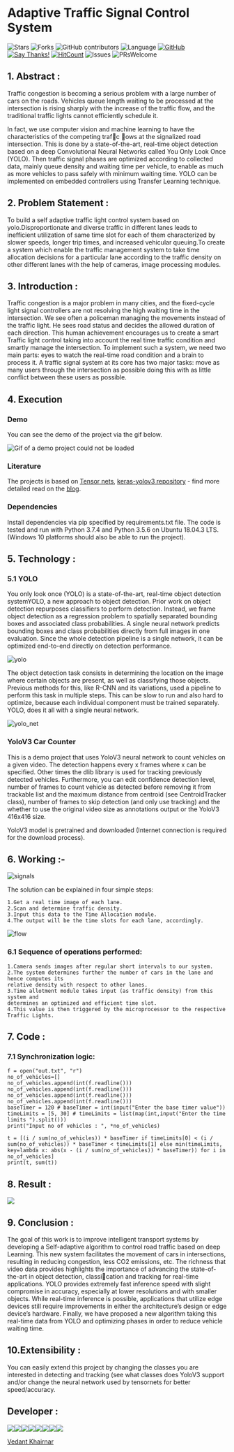 # Adaptive Traffic Signal Control System


![Stars](https://img.shields.io/github/stars/VedantKhairnar/Adaptive-Traffic-Signal-Control-System.svg?style=social)
![Forks](https://img.shields.io/github/forks/VedantKhairnar/Adaptive-Traffic-Signal-Control-System.svg?style=social)
![GitHub contributors](https://img.shields.io/github/contributors/VedantKhairnar/Adaptive-Traffic-Signal-Control-System.svg)
![Language](https://img.shields.io/github/languages/top/VedantKhairnar/Adaptive-Traffic-Signal-Control-System.svg)
[![GitHub](https://img.shields.io/github/license/VedantKhairnar/Adaptive-Traffic-Signal-Control-System.svg)](https://choosealicense.com/licenses/mit)
[![Say Thanks!](https://img.shields.io/badge/Say-Thanks!-yellow.svg)](https://vedantkhairnar.ml)
[![HitCount](http://hits.dwyl.io/VedantKhairnar/Adaptive-Traffic-Signal-Control-System.svg)](http://hits.dwyl.io/VedantKhairnar/Adaptive-Traffic-Signal-Control-System)
![Issues](https://img.shields.io/github/issues/VedantKhairnar/Adaptive-Traffic-Signal-Control-System)
![PRsWelcome](https://img.shields.io/badge/PRs-welcome-informational)

## 1. Abstract :

Traffic congestion is becoming a serious problem with a large number of cars on the roads. Vehicles queue length waiting to be processed at the intersection is rising sharply with the increase of the traffic flow, and the traditional traffic lights cannot efficiently schedule it. 

In fact, we use computer vision and machine learning to have the characteristics of the competing trafc ows at the signalized road intersection. This is done by a state-of-the-art, real-time object detection based on a deep Convolutional Neural Networks called You Only Look Once (YOLO). Then traffic signal phases are optimized according to collected data, mainly queue density and waiting time per vehicle, to enable as much as more vehicles to pass safely with minimum waiting time. YOLO can be implemented on embedded controllers using Transfer Learning
technique.

## 2. Problem Statement :

To build a self adaptive traffic light control system based on yolo.Disproportionate and
diverse traffic in different lanes leads to inefficient utilization of same time slot for each
of them characterized by slower speeds, longer trip times, and increased vehicular
queuing.To create a system which enable the traffic management system to take time
allocation decisions for a particular lane according to the traffic density on other
different lanes with the help of cameras, image processing modules.

## 3. Introduction :

Traffic congestion is a major problem in many cities, and the fixed-cycle light signal controllers are not resolving the high waiting time in the intersection. We see often a policeman managing the movements instead of the traffic light. He sees road status and decides the allowed duration of each direction. This human achievement encourages us to create a smart Traffic light control taking into account the real time traffic condition and smartly manage the intersection. To implement such a system, we need two main parts: eyes to watch the real-time road condition and a brain to process it. A traffic signal system at its core has two major tasks: move as many users through the intersection as possible doing this with as little conflict between these users as possible.

## 4. Execution
### Demo

You can see the demo of the project via the gif below.

![Gif of a demo project could not be loaded](https://github.com/nikola1011/yolov3-car-counter/blob/master/demo-yolov3-dlib-window-rec.gif)

### Literature
The projects is based on [Tensor nets](https://github.com/taehoonlee/tensornets), [keras-yolov3 repository](https://github.com/experiencor/keras-yolo3) - find more detailed read on the [blog](https://towardsdatascience.com/object-detection-using-yolov3-using-keras-80bf35e61ce1).
### Dependencies
Install dependencies via pip specified by requirements.txt file.
The code is tested and run with Python 3.7.4 and Python 3.5.6 on Ubuntu 18.04.3 LTS.
(Windows 10 platforms should also be able to run the project).


## 5. Technology :

### 5.1 YOLO

You only look once (YOLO) is a state-of-the-art, real-time object detection
systemYOLO, a new approach to object detection. Prior work on object detection
repurposes classifiers to perform detection. Instead, we frame object detection as a
regression problem to spatially separated bounding boxes and associated class
probabilities. A single neural network predicts bounding boxes and class probabilities
directly from full images in one evaluation. Since the whole detection pipeline is a
single network, it can be optimized end-to-end directly on detection performance.

![yolo](https://github.com/4Tron/Adaptive-Traffic-Signal-Control-System/blob/master/images/yolo.jpg)

The object detection task consists in determining the location on the image where
certain objects are present, as well as classifying those objects. Previous methods for
this, like R-CNN and its variations, used a pipeline to perform this task in multiple
steps. This can be slow to run and also hard to optimize, because each individual
component must be trained separately. YOLO, does it all with a single neural network.

![yolo_net](https://github.com/4Tron/Adaptive-Traffic-Signal-Control-System/blob/master/images/yolo%20net.png)

### YoloV3 Car Counter

This is a demo project that uses YoloV3 neural network to count vehicles on a given video. The detection happens every x frames where x can be specified. Other times the dlib library is used for tracking previously detected vehicles. Furthermore, you can edit confidence detection level, number of frames to count vehicle as detected before removing it from trackable list and the maximum distance from centroid (see CentroidTracker class), number of frames to skip detection (and only use tracking) and the whether to use the original video size as annotations output or the YoloV3 416x416 size.

YoloV3 model is pretrained and downloaded (Internet connection is required for the download process).

## 6. Working :-

![signals](https://github.com/4Tron/Adaptive-Traffic-Signal-Control-System/blob/master/images/signal.png)

The solution can be explained in four simple steps:

    1.Get a real time image of each lane.
    2.Scan and determine traffic density.
    3.Input this data to the Time Allocation module.
    4.The output will be the time slots for each lane, accordingly.

![flow](https://github.com/4Tron/Adaptive-Traffic-Signal-Control-System/blob/master/images/seq.png)

### 6.1  Sequence of operations performed:

    1.Camera sends images after regular short intervals to our system.
    2.The system determines further the number of cars in the lane and hence computes its
    relative density with respect to other lanes.
    3.Time allotment module takes input (as traffic density) from this system and
    determines an optimized and efficient time slot.
    4.This value is then triggered by the microprocessor to the respective Traffic Lights.


## 7. Code :
### 7.1 Synchronization logic:

    f = open("out.txt", "r")
    no_of_vehicles=[]
    no_of_vehicles.append(int(f.readline()))
    no_of_vehicles.append(int(f.readline()))
    no_of_vehicles.append(int(f.readline()))
    no_of_vehicles.append(int(f.readline()))
    baseTimer = 120 # baseTimer = int(input("Enter the base timer value"))
    timeLimits = [5, 30] # timeLimits = list(map(int,input("Enter the time limits ").split()))
    print("Input no of vehicles : ", *no_of_vehicles)
    
    t = [(i / sum(no_of_vehicles)) * baseTimer if timeLimits[0] < (i / sum(no_of_vehicles)) * baseTimer < timeLimits[1] else min(timeLimits, key=lambda x: abs(x - (i / sum(no_of_vehicles)) * baseTimer)) for i in no_of_vehicles]
    print(t, sum(t))


## 8. Result : 
![](https://github.com/4Tron/Adaptive-Traffic-Signal-Control-System/blob/master/images/op.png)

## 9. Conclusion :

The goal of this work is to improve intelligent transport systems by developing a Self-adaptive
algorithm to control road traffic based on deep Learning. This new system facilitates the
movement of cars in intersections, resulting in reducing congestion, less CO2 emissions, etc.
The richness that video data provides highlights the importance of advancing the state-of-the-art
in object detection, classication and tracking for real-time applications. YOLO provides
extremely fast inference speed with slight compromise in accuracy, especially at lower
resolutions and with smaller objects. While real-time inference is possible, applications that
utilize edge devices still require improvements in either the architecture’s design or edge
device’s hardware.
Finally, we have proposed a new algorithm taking this real-time data from YOLO and
optimizing phases in order to reduce vehicle waiting time.


## 10.Extensibility :
You can easily extend this project by changing the classes you are interested in detecting and tracking (see what classes does YoloV3 support and/or change the neural network used by tensornets for better speed/accuracy.

## Developer :

[![](https://sourcerer.io/fame/VedantKhairnar/VedantKhairnar/Adaptive-Traffic-Signal-Control-System/images/0)](https://sourcerer.io/fame/VedantKhairnar/VedantKhairnar/Adaptive-Traffic-Signal-Control-System/links/0)[![](https://sourcerer.io/fame/VedantKhairnar/VedantKhairnar/Adaptive-Traffic-Signal-Control-System/images/1)](https://sourcerer.io/fame/VedantKhairnar/VedantKhairnar/Adaptive-Traffic-Signal-Control-System/links/1)[![](https://sourcerer.io/fame/VedantKhairnar/VedantKhairnar/Adaptive-Traffic-Signal-Control-System/images/2)](https://sourcerer.io/fame/VedantKhairnar/VedantKhairnar/Adaptive-Traffic-Signal-Control-System/links/2)[![](https://sourcerer.io/fame/VedantKhairnar/VedantKhairnar/Adaptive-Traffic-Signal-Control-System/images/3)](https://sourcerer.io/fame/VedantKhairnar/VedantKhairnar/Adaptive-Traffic-Signal-Control-System/links/3)[![](https://sourcerer.io/fame/VedantKhairnar/VedantKhairnar/Adaptive-Traffic-Signal-Control-System/images/4)](https://sourcerer.io/fame/VedantKhairnar/VedantKhairnar/Adaptive-Traffic-Signal-Control-System/links/4)[![](https://sourcerer.io/fame/VedantKhairnar/VedantKhairnar/Adaptive-Traffic-Signal-Control-System/images/5)](https://sourcerer.io/fame/VedantKhairnar/VedantKhairnar/Adaptive-Traffic-Signal-Control-System/links/5)[![](https://sourcerer.io/fame/VedantKhairnar/VedantKhairnar/Adaptive-Traffic-Signal-Control-System/images/6)](https://sourcerer.io/fame/VedantKhairnar/VedantKhairnar/Adaptive-Traffic-Signal-Control-System/links/6)[![](https://sourcerer.io/fame/VedantKhairnar/VedantKhairnar/Adaptive-Traffic-Signal-Control-System/images/7)](https://sourcerer.io/fame/VedantKhairnar/VedantKhairnar/Adaptive-Traffic-Signal-Control-System/links/7)


[Vedant Khairnar](http://vedantkhairnar.ml/)
